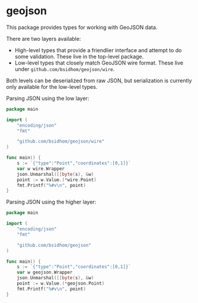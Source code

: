 # geojson

This package provides types for working with GeoJSON data.

There are two layers available:
* High-level types that provide a friendlier interface and attempt to do some
  validation. These live in the top-level package.
* Low-level types that closely match GeoJSON wire format. These live under
  `github.com/bsidhom/geojson/wire`.

Both levels can be deserialized from raw JSON, but serialization is
currently only available for the low-level types.

Parsing JSON using the low layer:

```go
package main

import (
    "encoding/json"
    "fmt"

    "github.com/bsidhom/geojson/wire"
)

func main() {
    s := `{"type":"Point","coordinates":[0,1]}`
    var w wire.Wrapper
    json.Unmarshal([]byte(s), &w)
    point := w.Value.(*wire.Point)
    fmt.Printf("%#v\n", point)
}
```

Parsing JSON using the higher layer:

```go
package main

import (
    "encoding/json"
    "fmt"

    "github.com/bsidhom/geojson"
)

func main() {
    s := `{"type":"Point","coordinates":[0,1]}`
    var w geojson.Wrapper
    json.Unmarshal([]byte(s), &w)
    point := w.Value.(*geojson.Point)
    fmt.Printf("%#v\n", point)
}
```
